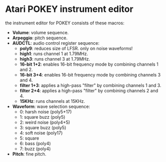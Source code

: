 # Atari POKEY instrument editor

the instrument editor for POKEY consists of these macros:

- **Volume**: volume sequence.
- **Arpeggio**: pitch sequence.
- **AUDCTL**: audio control register sequence:
  - **poly9**: reduces size of LFSR. only on noise waveforms!
  - **high1**: runs channel 1 at 1.79MHz.
  - **high3**: runs channel 3 at 1.79MHz.
  - **16-bit 1+2**: enables 16-bit frequency mode by combining channels 1 and 2.
  - **16-bit 3+4**: enables 16-bit frequency mode by combining channels 3 and 4.
  - **filter 1+3**: applies a high-pass "filter" by combining channels 1 and 3.
  - **filter 2+4**: applies a high-pass "filter" by combining channels 2 and 4.
  - **15KHz**: runs channels at 15KHz.
- **Waveform**: wave selection sequence:
  - 0: harsh noise (poly5+17)
  - 1: square buzz (poly5)
  - 2: weird noise (poly4+5)
  - 3: square buzz (poly5)
  - 4: soft noise (poly17)
  - 5: square
  - 6: bass (poly4)
  - 7: buzz (poly4)
- **Pitch**: fine pitch.
